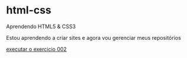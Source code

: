 # html-css
 Aprendendo HTML5 & CSS3

Estou aprendendo a criar sites e agora vou gerenciar meus repositórios

<a href="https://thiago-nnunes.github.io/html-css/exercicios/Exercicios%20CEV/ex002/">executar o exercicio 002</a>